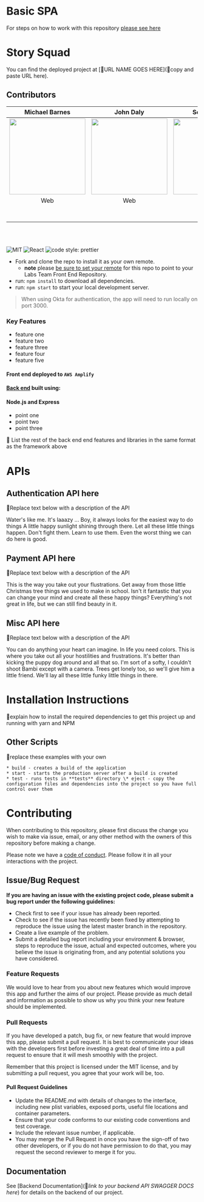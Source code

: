 # Basic SPA

For steps on how to work with this repository [please see here](https://docs.labs.lambdaschool.com/labs-spa-starter/)

# Story Squad

You can find the deployed project at [🚫URL NAME GOES HERE](🚫copy and paste URL here).

## Contributors

|                                                      Michael Barnes                                                       |                                                              John Daly                                                              |                                                           Scott Fuston                                                            |                                                            Dawson Hamm                                                             |                                                            Jesse Marek                                                             |                                                           Johan Mazorra                                                            |                                                             Jack Ross                                                              |
| :-----------------------------------------------------------------------------------------------------------------------: | :---------------------------------------------------------------------------------------------------------------------------------: | :-------------------------------------------------------------------------------------------------------------------------------: | :--------------------------------------------------------------------------------------------------------------------------------: | :--------------------------------------------------------------------------------------------------------------------------------: | :--------------------------------------------------------------------------------------------------------------------------------: | :--------------------------------------------------------------------------------------------------------------------------------: |
|                  <img src="https://avatars3.githubusercontent.com/u/49892996?s=460&v=4" width = "200" />                  |                       <img src="https://avatars1.githubusercontent.com/u/60858846?s=460&v=4" width = "200" />                       | <img src="https://avatars0.githubusercontent.com/u/8632549?s=460&u=fd1f74b5199d6a3fcf00167950845db186cb2da4&v=4" width = "200" /> | <img src="https://avatars3.githubusercontent.com/u/60896383?s=460&u=4687cc4d317e168391f59c13c8bbaf0a2ae8e0a1&v=4" width = "200" /> | <img src="https://avatars1.githubusercontent.com/u/61661005?s=460&u=31a2cd7a4b7b5d0d39190ae1091e62e98e0c50d7&v=4" width = "200" /> | <img src="https://avatars3.githubusercontent.com/u/60892622?s=460&u=3e09487cd4d9845a697693a90a59c6637e0d6bc3&v=4" width = "200" /> | <img src="https://avatars3.githubusercontent.com/u/43938405?s=460&u=594d25571eeb134a7bba80b5c3a5f0494e754d1e&v=4" width = "200" /> |
|                                                            Web                                                            |                                                                 Web                                                                 |                                                                Web                                                                |                                                                Web                                                                 |                                                                Web                                                                 |                                                                 DS                                                                 |                                                                 DS                                                                 |
|              [<img src="https://github.com/favicon.ico" width="15"> ](https://github.com/michaelbarnes7282)               |                        [<img src="https://github.com/favicon.ico" width="15"> ](https://github.com/jcdaly97)                        |                       [<img src="https://github.com/favicon.ico" width="15"> ](https://github.com/fuston05)                       |                     [<img src="https://github.com/favicon.ico" width="15"> ](https://github.com/dawsonhammdev)                     |                      [<img src="https://github.com/favicon.ico" width="15"> ](https://github.com/jessemarek)                       |                       [<img src="https://github.com/favicon.ico" width="15"> ](https://github.com/jsmazorra)                       |                   [<img src="https://github.com/favicon.ico" width="15"> ](https://github.com/JackRossProjects)                    |
| [ <img src="https://static.licdn.com/sc/h/al2o9zrvru7aqj8e1x2rzsrca" width="15"> ](https://www.linkedin.com/in/mbarnes01) | [ <img src="https://static.licdn.com/sc/h/al2o9zrvru7aqj8e1x2rzsrca" width="15"> ](https://www.linkedin.com/in/jack-daly-a2a3031b6) |   [ <img src="https://static.licdn.com/sc/h/al2o9zrvru7aqj8e1x2rzsrca" width="15"> ](https://www.linkedin.com/in/scott-fuston)    |    [ <img src="https://static.licdn.com/sc/h/al2o9zrvru7aqj8e1x2rzsrca" width="15"> ](https://www.linkedin.com/in/dawson-hamm)     |   [ <img src="https://static.licdn.com/sc/h/al2o9zrvru7aqj8e1x2rzsrca" width="15"> ](https://www.linkedin.com/in/jesse-a-marek)    |      [ <img src="https://static.licdn.com/sc/h/al2o9zrvru7aqj8e1x2rzsrca" width="15"> ](https://www.linkedin.com/in/jmazorra)      |           [ <img src="https://static.licdn.com/sc/h/al2o9zrvru7aqj8e1x2rzsrca" width="15"> ](https://www.linkedin.com/)            |

<br>
<br>

![MIT](https://img.shields.io/packagist/l/doctrine/orm.svg)
![React](https://img.shields.io/badge/react-v16.7.0--alpha.2-blue.svg)
![code style: prettier](https://img.shields.io/badge/code_style-prettier-ff69b4.svg?style=flat-square)

- Fork and clone the repo to install it as your own remote.
  - **note** please [be sure to set your remote](https://help.github.jp/enterprise/2.11/user/articles/changing-a-remote-s-url/) for this repo to point to your Labs Team Front End Repository.
- run: `npm install` to download all dependencies.
- run: `npm start` to start your local development server.

> When using Okta for authentication, the app will need to run locally on port 3000.

### Key Features

- feature one
- feature two
- feature three
- feature four
- feature five

#### Front end deployed to `AWS Amplify`

#### [Back end](https://github.com/Lambda-School-Labs/Labs26-StorySquad-BE-TeamC) built using:

#### Node.js and Express

- point one
- point two
- point three

🚫 List the rest of the back end end features and libraries in the same format as the framework above

# APIs

## Authentication API here

🚫Replace text below with a description of the API

Water's like me. It's laaazy ... Boy, it always looks for the easiest way to do things A little happy sunlight shining through there. Let all these little things happen. Don't fight them. Learn to use them. Even the worst thing we can do here is good.

## Payment API here

🚫Replace text below with a description of the API

This is the way you take out your flustrations. Get away from those little Christmas tree things we used to make in school. Isn't it fantastic that you can change your mind and create all these happy things? Everything's not great in life, but we can still find beauty in it.

## Misc API here

🚫Replace text below with a description of the API

You can do anything your heart can imagine. In life you need colors. This is where you take out all your hostilities and frustrations. It's better than kicking the puppy dog around and all that so. I'm sort of a softy, I couldn't shoot Bambi except with a camera. Trees get lonely too, so we'll give him a little friend. We'll lay all these little funky little things in there.

# Installation Instructions

🚫explain how to install the required dependencies to get this project up and running with yarn and NPM

## Other Scripts

🚫replace these examples with your own

    * build - creates a build of the application
    * start - starts the production server after a build is created
    * test - runs tests in **tests** directory \* eject - copy the configuration files and dependencies into the project so you have full control over them

# Contributing

When contributing to this repository, please first discuss the change you wish to make via issue, email, or any other method with the owners of this repository before making a change.

Please note we have a [code of conduct](./CODE_OF_CONDUCT.md). Please follow it in all your interactions with the project.

## Issue/Bug Request

**If you are having an issue with the existing project code, please submit a bug report under the following guidelines:**

- Check first to see if your issue has already been reported.
- Check to see if the issue has recently been fixed by attempting to reproduce the issue using the latest master branch in the repository.
- Create a live example of the problem.
- Submit a detailed bug report including your environment & browser, steps to reproduce the issue, actual and expected outcomes, where you believe the issue is originating from, and any potential solutions you have considered.

### Feature Requests

We would love to hear from you about new features which would improve this app and further the aims of our project. Please provide as much detail and information as possible to show us why you think your new feature should be implemented.

### Pull Requests

If you have developed a patch, bug fix, or new feature that would improve this app, please submit a pull request. It is best to communicate your ideas with the developers first before investing a great deal of time into a pull request to ensure that it will mesh smoothly with the project.

Remember that this project is licensed under the MIT license, and by submitting a pull request, you agree that your work will be, too.

#### Pull Request Guidelines

- Update the README.md with details of changes to the interface, including new plist variables, exposed ports, useful file locations and container parameters.
- Ensure that your code conforms to our existing code conventions and test coverage.
- Include the relevant issue number, if applicable.
- You may merge the Pull Request in once you have the sign-off of two other developers, or if you do not have permission to do that, you may request the second reviewer to merge it for you.

## Documentation

See [Backend Documentation](🚫*link to your backend API SWAGGER DOCS here*) for details on the backend of our project.
